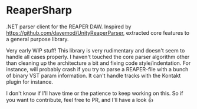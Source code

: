 # ReaperSharp
.NET parser client for the REAPER DAW.
Inspired by https://github.com/davemod/UnityReaperParser, extracted core features to a general purpose library.

Very early WIP stuff! This library is very rudimentary and doesn't seem to handle all cases properly. I haven't touched the core parser algorithm other than cleaning up the architecture a bit and fixing code style/indentation.
For instance, will probably crash if you try to parse a REAPER-file with a bunch of binary VST param information. It can't handle tracks with the Kontakt plugin for instance.

I don't know if I'll have time or the patience to keep working on this. So if you want to contribute, feel free to PR, and I'll have a look 👍
